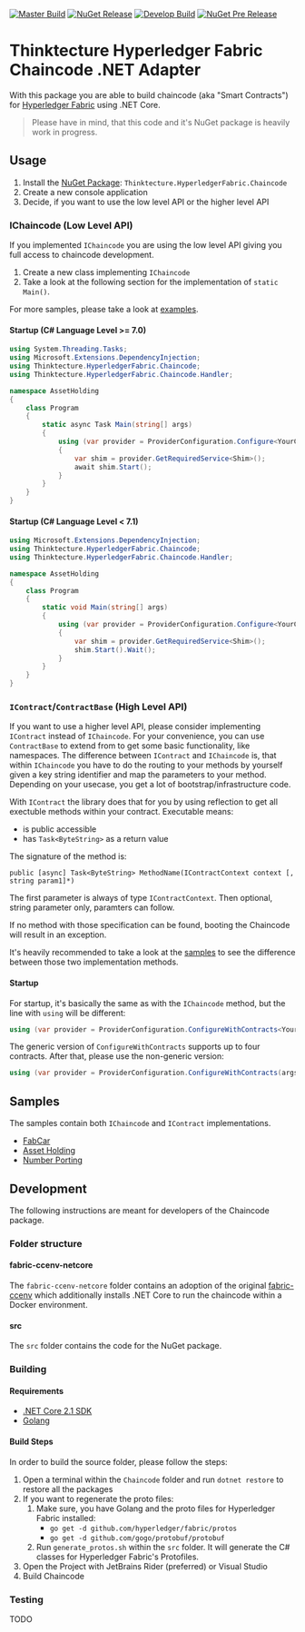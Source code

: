 
[![Master Build](https://img.shields.io/travis/thinktecture/fabric-chaincode-netcore.svg?label=master)](https://travis-ci.org/thinktecture/fabric-chaincode-netcore)
[![NuGet Release](https://img.shields.io/nuget/v/Thinktecture.HyperledgerFabric.Chaincode.svg?label=nuget%20release)](https://www.nuget.org/packages/Thinktecture.HyperledgerFabric.Chaincode/)
[![Develop Build](https://img.shields.io/travis/thinktecture/fabric-chaincode-netcore/develop.svg?label=develop)](https://travis-ci.org/thinktecture/fabric-chaincode-netcore)
[![NuGet Pre Release](https://img.shields.io/nuget/vpre/Thinktecture.HyperledgerFabric.Chaincode.svg?label=nuget%20pre-release)](https://www.nuget.org/packages/Thinktecture.HyperledgerFabric.Chaincode/)


# Thinktecture Hyperledger Fabric Chaincode .NET Adapter

With this package you are able to build chaincode (aka "Smart Contracts") for [Hyperledger Fabric](https://hyperledger.org/projects/fabric) using .NET Core. 

> Please have in mind, that this code and it's NuGet package is heavily work in progress.

## Usage

1. Install the [NuGet Package](https://www.nuget.org/packages/Thinktecture.HyperledgerFabric.Chaincode): `Thinktecture.HyperledgerFabric.Chaincode` 
2. Create a new console application 
3. Decide, if you want to use the low level API or the higher level API

### IChaincode (Low Level API)

If you implemented `IChaincode` you are using the low level API giving you full access to chaincode development.

1. Create a new class implementing `IChaincode`
2. Take a look at the following section for the implementation of `static Main()`.

For more samples, please take a look at [examples](#samples).

#### Startup (C# Language Level >= 7.0)

```csharp
using System.Threading.Tasks;
using Microsoft.Extensions.DependencyInjection;
using Thinktecture.HyperledgerFabric.Chaincode;
using Thinktecture.HyperledgerFabric.Chaincode.Handler;

namespace AssetHolding
{
    class Program
    {
        static async Task Main(string[] args)
        {
            using (var provider = ProviderConfiguration.Configure<YourChaincodeImplementation>(args))
            {
                var shim = provider.GetRequiredService<Shim>();
                await shim.Start();
            }
        }
    }
}
```

#### Startup (C# Language Level < 7.1)

```csharp
using Microsoft.Extensions.DependencyInjection;
using Thinktecture.HyperledgerFabric.Chaincode;
using Thinktecture.HyperledgerFabric.Chaincode.Handler;

namespace AssetHolding
{
    class Program
    {
        static void Main(string[] args)
        {
            using (var provider = ProviderConfiguration.Configure<YourChaincodeImplementation>(args))
            {
                var shim = provider.GetRequiredService<Shim>();
                shim.Start().Wait();
            }
        }
    }
}  
```

### `IContract`/`ContractBase` (High Level API)

If you want to use a higher level API, please consider implementing `IContract` instead of `IChaincode`.
For your convenience, you can use `ContractBase` to extend from to get some basic functionality, like namespaces.
The difference between `IContract` and `IChaincode` is, that within `IChaincode` you have to do the routing to your methods by yourself given a key string identifier and map the parameters to your method. 
Depending on your usecase, you get a lot of bootstrap/infrastructure code.

With `IContract` the library does that for you by using reflection to get all exectuble methods within your contract. 
Executable means:

* is public accessible
* has `Task<ByteString>` as a return value

The signature of the method is: 

```
public [async] Task<ByteString> MethodName(IContractContext context [, string param1]*)
```

The first parameter is always of type `IContractContext`. 
Then optional, string parameter only, paramters can follow.

If no method with those specification can be found, booting the Chaincode will result in an exception.

It's heavily recommended to take a look at the [samples](#samples) to see the difference between those two implementation methods. 

#### Startup

For startup, it's basically the same as with the `IChaincode` method, but the line with `using` will be different:

```csharp
using (var provider = ProviderConfiguration.ConfigureWithContracts<YourContractImplementation>(args))
```

The generic version of `ConfigureWithContracts` supports up to four contracts.
After that, please use the non-generic version:

```csharp
using (var provider = ProviderConfiguration.ConfigureWithContracts(args, new [] { typeof(YourContractImplementation) }))
```

## Samples

The samples contain both `IChaincode` and `IContract` implementations.

* [FabCar](https://github.com/thinktecture/hlf-sample-fabcar-netcore)
* [Asset Holding](https://github.com/thinktecture/hlf-sample-asset-holding-netcore)
* [Number Porting](https://github.com/thinktecture/hlf-sample-number-porting-netcore)

## Development

The following instructions are meant for developers of the Chaincode package.

### Folder structure

#### fabric-ccenv-netcore

The `fabric-ccenv-netcore` folder contains an adoption of the original [fabric-ccenv](https://hub.docker.com/r/hyperledger/fabric-ccenv/) which additionally installs .NET Core to run the chaincode within a Docker environment.

#### src

The `src` folder contains the code for the NuGet package. 

### Building

#### Requirements

* [.NET Core 2.1 SDK](https://www.microsoft.com/net/download)
* [Golang](https://golang.org/dl/) 

#### Build Steps

In order to build the source folder, please follow the steps:

1. Open a terminal within the `Chaincode` folder and run `dotnet restore` to restore all the packages
2. If you want to regenerate the proto files:
	1. Make sure, you have Golang and the proto files for Hyperledger Fabric installed: 
		* `go get -d github.com/hyperledger/fabric/protos` 
		* `go get -d github.com/gogo/protobuf/protobuf` 
	2. Run `generate_protos.sh` within the `src` folder. It will generate the C# classes for Hyperledger Fabric's Protofiles.
4. Open the Project with JetBrains Rider (preferred) or Visual Studio
5. Build Chaincode

### Testing

TODO
